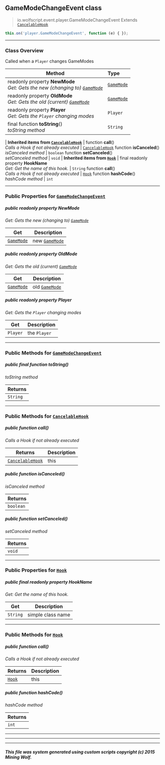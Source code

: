 ## GameModeChangeEvent __class__

>io.wolfscript.event.player.GameModeChangeEvent
>Extends [`CancelableHook`](../../hook/CancelableHook.md)
``` javascript
this.on('player.GameModeChangeEvent', function (e) { });
```


---

### Class Overview

Called when a `Player` changes GameModes

Method | Type   
--- | :--- 
 readonly property __NewMode__ <br> _Get: Gets the new (changing to) [`GameMode`](../../api/GameMode.md)_ | [`GameMode`](../../api/GameMode.md)
 readonly property __OldMode__ <br> _Get: Gets the old (current) [`GameMode`](../../api/GameMode.md)_ | [`GameMode`](../../api/GameMode.md)
 readonly property __Player__ <br> _Get: Gets the `Player` changing modes_ | `Player`
final function __toString__() <br> _toString method_ | `String`
 |
__Inherited items from [`CancelableHook`](../../hook/CancelableHook.md)__ |
 function __call__() <br> _Calls a Hook if not already executed_ | [`CancelableHook`](../../hook/CancelableHook.md)
 function __isCanceled__() <br> _isCanceled method_ | `boolean`
 function __setCanceled__() <br> _setCanceled method_ | `void`
 |
__Inherited items from [`Hook`](../../hook/Hook.md)__ |
final readonly property __HookName__ <br> _Get: Get the name of this hook._ | `String`
 function __call__() <br> _Calls a Hook if not already executed_ | [`Hook`](../../hook/Hook.md)
 function __hashCode__() <br> _hashCode method_ | `int`







---


### Public Properties for [`GameModeChangeEvent`](GameModeChangeEvent.md)

##### <a id='newmode'></a>public  readonly property __NewMode__

_Get: Gets the new (changing to) [`GameMode`](../../api/GameMode.md)_

Get | Description
--- | --- 
[`GameMode`](../../api/GameMode.md) | new [`GameMode`](../../api/GameMode.md)



##### <a id='oldmode'></a>public  readonly property __OldMode__

_Get: Gets the old (current) [`GameMode`](../../api/GameMode.md)_

Get | Description
--- | --- 
[`GameMode`](../../api/GameMode.md) | old [`GameMode`](../../api/GameMode.md)



##### <a id='player'></a>public  readonly property __Player__

_Get: Gets the `Player` changing modes_

Get | Description
--- | --- 
`Player` | the `Player`



---

### Public Methods for [`GameModeChangeEvent`](GameModeChangeEvent.md)

##### <a id='tostring'></a>public final function __toString__()

_toString method_

Returns | 
--- | 
`String` |


---

### Public Methods for [`CancelableHook`](../../hook/CancelableHook.md)

##### <a id='call'></a>public  function __call__()

_Calls a Hook if not already executed_

Returns | Description
--- | --- 
[`CancelableHook`](../../hook/CancelableHook.md) | this


##### <a id='iscanceled'></a>public  function __isCanceled__()

_isCanceled method_

Returns | 
--- | 
`boolean` |


##### <a id='setcanceled'></a>public  function __setCanceled__()

_setCanceled method_

Returns | 
--- | 
`void` |


---

### Public Properties for [`Hook`](../../hook/Hook.md)

##### <a id='hookname'></a>public final readonly property __HookName__

_Get: Get the name of this hook._

Get | Description
--- | --- 
`String` | simple class name



---

### Public Methods for [`Hook`](../../hook/Hook.md)

##### <a id='call'></a>public  function __call__()

_Calls a Hook if not already executed_

Returns | Description
--- | --- 
[`Hook`](../../hook/Hook.md) | this


##### <a id='hashcode'></a>public  function __hashCode__()

_hashCode method_

Returns | 
--- | 
`int` |


---


---


---


##### This file was system generated using custom scripts copyright (c) 2015 Mining Wolf.
	

